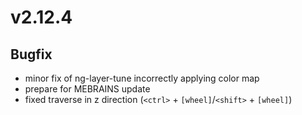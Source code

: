 # v2.12.4

## Bugfix

- minor fix of ng-layer-tune incorrectly applying color map
- prepare for MEBRAINS update
- fixed traverse in z direction (`<ctrl>` + `[wheel]`/`<shift>` + `[wheel]`)
